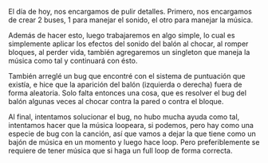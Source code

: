 El día de hoy, nos encargamos de pulir detalles. Primero, nos encargamos de crear 2 buses, 1 para manejar el sonido, el otro para manejar la música.

Además de hacer esto, luego trabajaremos en algo simple, lo cual es simplemente aplicar los efectos del sonido del balón al chocar, al romper bloques, al perder vida, también agregaremos un singleton que maneja la música como tal y continuará con ésto.

También arreglé un bug que encontré con el sistema de puntuación que existía, e hice que la aparición del balón (izquierda o derecha) fuera de forma aleatoria. Solo falta entonces una cosa, que es resolver el bug del balón algunas veces al chocar contra la pared o contra el bloque.

Al final, intentamos solucionar el bug, no hubo mucha ayuda como tal, intentamos hacer que la música loopeara, si podemos, pero hay como una especie de bug con la canción, así que vamos a dejar la que tiene como un bajón de música en un momento y luego hace loop. Pero preferiblemente se requiere de tener música que si haga un full loop de forma correcta.